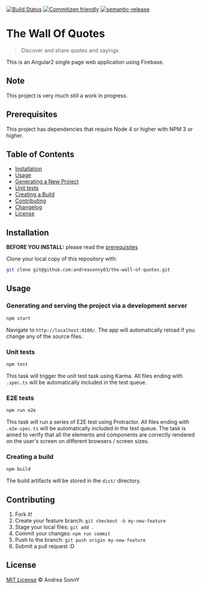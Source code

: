 [![Build Status](https://travis-ci.org/andreasonny83/the-wall-of-quotes.svg?branch=master)](https://travis-ci.org/andreasonny83/the-wall-of-quotes)
[![Commitizen friendly](https://img.shields.io/badge/commitizen-friendly-brightgreen.svg)](http://commitizen.github.io/cz-cli/)
[![semantic-release](https://img.shields.io/badge/%20%20%F0%9F%93%A6%F0%9F%9A%80-semantic--release-e10079.svg)](https://github.com/semantic-release/semantic-release)

# The Wall Of Quotes

> Discover and share quotes and sayings

This is an Angular2 single page web application using Firebase.

## Note

This project is very much still a work in progress.

## Prerequisites

This project has dependencies that require Node 4 or higher
with NPM 3 or higher.

## Table of Contents

*   [Installation](#installation)
*   [Usage](#usage)
*   [Generating a New Project](#generating-and-serving-an-angular2-project-via-a-development-server)
*   [Unit tests](#unit-tests)
*   [Creating a Build](#creating-a-build)
*   [Contributing](#contributing)
*   [Changelog](https://github.com/andreasonny83/the-wall-of-quotes/releases)
*   [License](#license)

## Installation

**BEFORE YOU INSTALL:** please read the [prerequisites](#prerequisites)

Clone your local copy of this repository with:

```bash
git clone git@github.com:andreasonny83/the-wall-of-quotes.git
```

## Usage

### Generating and serving the project via a development server

```bash
npm start
```

Navigate to `http://localhost:8100/`. The app will automatically reload
if you change any of the source files.

### Unit tests

```bash
npm test
```

This task will trigger the unit test task using Karma. All files ending with
`.spec.ts` will be automatically included in the test queue.

### E2E tests

```bash
npm run e2e
```

This task will run a series of E2E test using Protractor. All files ending with
`.e2e-spec.ts` will be automatically included in the test queue.
The task is aimed to verify that all the elements and components are correctly
rendered on the user's screen on different browsers / screen sizes.

### Creating a build

```bash
npm build
```

The build artifacts will be stored in the `dist/` directory.

## Contributing

1.  Fork it!
1.  Create your feature branch: `git checkout -b my-new-feature`
1.  Stage your local files: `git add .`
1.  Commit your changes: `npm run commit`
1.  Push to the branch: `git push origin my-new-feature`
1.  Submit a pull request :D

## License

[MIT License](https://github.com/andreasonny83/the-wall-of-quotes/blob/master/LICENSE)
© Andrea SonnY
